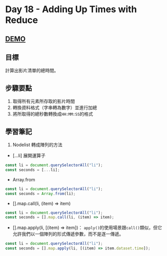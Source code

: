# Day 18 - Adding Up Times with Reduce

## [DEMO](https://ayating.github.io/JavaScript30/18%20-%20Adding%20Up%20Times%20with%20Reduce/index-done.html)

## 目標

計算出影片清單的總時間。

## 步驟要點

1. 取得所有元素所存取的影片時間
2. 轉換資料格式（字串轉為數字）並進行加總
3. 將所取得的總秒數轉換成`HH:MM:SS`的格式

## 學習筆記

1. Nodelist 轉成陣列的方法

- [...li] 展開運算子

```js
const li = document.querySelectorAll("li");
const seconds = [...li];
```

- Array.from

```js
const li = document.querySelectorAll("li");
const seconds = Array.from(li);
```

- [].map.call(li, (item) => item)

```js
const li = document.querySelectorAll("li");
const seconds = [].map.call(li, (item) => item);
```

- [].map.apply(li, [(item) => item])： `apply()`的使用場景跟`call()`類似，但它允許我們以一個陣列的形式傳遞參數，而不是逐一傳遞。

```js
const li = document.querySelectorAll("li");
const seconds = [].map.apply(li, [(item) => item.dataset.time]);
```
